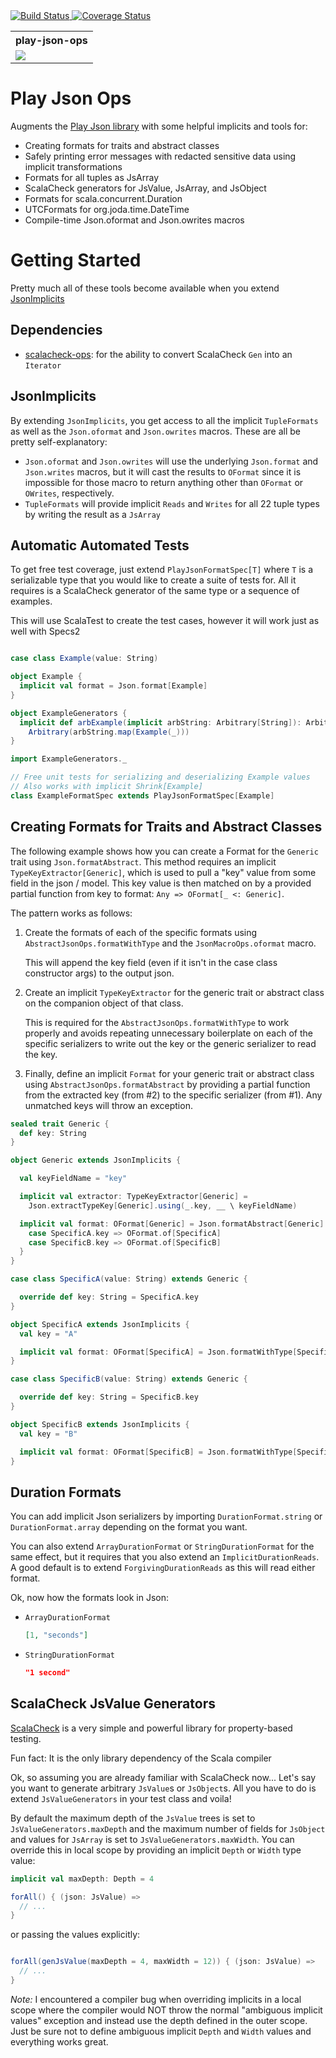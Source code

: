 <a href='https://travis-ci.org/jeffmay/play-json-ops'>
  <img src='https://travis-ci.org/jeffmay/play-json-ops.svg' alt='Build Status' />
</a>
<a href='https://coveralls.io/github/jeffmay/play-json-ops?branch=master'>
  <img src='https://coveralls.io/repos/jeffmay/play-json-ops/badge.svg?branch=master&service=github' alt='Coverage Status' />
</a>
<table>
  <tr>
    <th>play-json-ops</th>
  </tr>
  <tr>
    <td>
      <a href='https://bintray.com/jeffmay/maven/play-json-ops/_latestVersion'>
        <img src='https://api.bintray.com/packages/jeffmay/maven/play-json-ops/images/download.svg'>
      </a>
    </td>
  </tr>
</table>

# Play Json Ops

Augments the [Play Json library](https://www.playframework.com/documentation/2.3.x/ScalaJson) with some helpful
implicits and tools for:

- Creating formats for traits and abstract classes
- Safely printing error messages with redacted sensitive data using implicit transformations
- Formats for all tuples as JsArray
- ScalaCheck generators for JsValue, JsArray, and JsObject
- Formats for scala.concurrent.Duration
- UTCFormats for org.joda.time.DateTime
- Compile-time Json.oformat and Json.owrites macros

# Getting Started

Pretty much all of these tools become available when you extend [JsonImplicits](src/main/scala/play/api/libs/json/ops/JsonImplicits.scala)

## Dependencies

- [scalacheck-ops](https://github.com/jeffmay/scalacheck-ops): for the ability to convert ScalaCheck `Gen` into an `Iterator`

## JsonImplicits

By extending `JsonImplicits`, you get access to all the implicit `TupleFormats` as well as the `Json.oformat`
and `Json.owrites` macros. These are all be pretty self-explanatory:
 
- `Json.oformat` and `Json.owrites` will use the underlying `Json.format` and `Json.writes` macros, but it 
  will cast the results to `OFormat` since it is impossible for those  macro to return anything other than
  `OFormat` or `OWrites`, respectively.
- `TupleFormats` will provide implicit `Reads` and `Writes` for all 22 tuple types by writing the result
  as a `JsArray`
  
## Automatic Automated Tests

To get free test coverage, just extend `PlayJsonFormatSpec[T]` where `T` is a serializable type that you
would like to create a suite of tests for. All it requires is a ScalaCheck generator of the same type or
a sequence of examples.

This will use ScalaTest to create the test cases, however it will work just as well with Specs2

```scala

case class Example(value: String)

object Example {
  implicit val format = Json.format[Example]
}

object ExampleGenerators {
  implicit def arbExample(implicit arbString: Arbitrary[String]): Arbitrary[Example] =
    Arbitrary(arbString.map(Example(_)))
}

import ExampleGenerators._

// Free unit tests for serializing and deserializing Example values
// Also works with implicit Shrink[Example]
class ExampleFormatSpec extends PlayJsonFormatSpec[Example]

```

## Creating Formats for Traits and Abstract Classes

The following example shows how you can create a Format for the `Generic` trait using `Json.formatAbstract`.
This method requires an implicit `TypeKeyExtractor[Generic]`, which is used to pull a "key" value from some
field in the json / model. This key value is then matched on by a provided partial function from key to
format: `Any => OFormat[_ <: Generic]`.  

The pattern works as follows:

1. Create the formats of each of the specific formats using `AbstractJsonOps.formatWithType`
   and the `JsonMacroOps.oformat` macro.

   This will append the key field (even if it isn't in the case class constructor args) to the output json.

2. Create an implicit `TypeKeyExtractor` for the generic trait or abstract class on the companion object
   of that class.

   This is required for the `AbstractJsonOps.formatWithType` to work properly and avoids repeating
   unnecessary boilerplate on each of the specific serializers to write out the key or the generic
   serializer to read the key.

3. Finally, define an implicit `Format` for your generic trait or abstract class using
   `AbstractJsonOps.formatAbstract` by providing a partial function from the extracted key (from #2)
   to the specific serializer (from #1). Any unmatched keys will throw an exception.

```scala
sealed trait Generic {
  def key: String
}

object Generic extends JsonImplicits {

  val keyFieldName = "key"

  implicit val extractor: TypeKeyExtractor[Generic] =
    Json.extractTypeKey[Generic].using(_.key, __ \ keyFieldName)

  implicit val format: OFormat[Generic] = Json.formatAbstract[Generic] {
    case SpecificA.key => OFormat.of[SpecificA]
    case SpecificB.key => OFormat.of[SpecificB]
  }
}

case class SpecificA(value: String) extends Generic {

  override def key: String = SpecificA.key
}

object SpecificA extends JsonImplicits {
  val key = "A"

  implicit val format: OFormat[SpecificA] = Json.formatWithType[SpecificA, Generic](Json.oformat[SpecificA])
}

case class SpecificB(value: String) extends Generic {

  override def key: String = SpecificB.key
}

object SpecificB extends JsonImplicits {
  val key = "B"

  implicit val format: OFormat[SpecificB] = Json.formatWithType[SpecificB, Generic](Json.oformat[SpecificB])
}
```

## Duration Formats

You can add implicit Json serializers by importing `DurationFormat.string` or `DurationFormat.array` depending
on the format you want.

You can also extend `ArrayDurationFormat` or `StringDurationFormat` for the same effect, but it requires that
you also extend an `ImplicitDurationReads`. A good default is to extend `ForgivingDurationReads` as this will
read either format.

Ok, now how the formats look in Json:

- `ArrayDurationFormat`

  ```json
  [1, "seconds"]
  ```
  
- `StringDurationFormat`

  ```json
  "1 second"
  ```

## ScalaCheck JsValue Generators

[ScalaCheck](http://scalacheck.org/) is a very simple and powerful library for property-based testing.

Fun fact: It is the only library dependency of the Scala compiler

Ok, so assuming you are already familiar with ScalaCheck now... Let's say you want to generate arbitrary
`JsValue`s or `JsObject`s. All you have to do is extend `JsValueGenerators` in your test class and voila!

By default the maximum depth of the `JsValue` trees is set to `JsValueGenerators.maxDepth` and the maximum
number of fields for `JsObject` and values for `JsArray` is set to `JsValueGenerators.maxWidth`. You can
override this in local scope by providing an implicit `Depth` or `Width` type value:

```scala
implicit val maxDepth: Depth = 4  

forAll() { (json: JsValue) =>
  // ...
}
```

or passing the values explicitly:

```scala

forAll(genJsValue(maxDepth = 4, maxWidth = 12)) { (json: JsValue) =>
  // ...
}
```

*Note:* I encountered a compiler bug when overriding implicits in a local scope where the compiler would
NOT throw the normal "ambiguous implicit values" exception and instead use the depth defined in the outer
scope. Just be sure not to define ambiguous implicit `Depth` and `Width` values and everything works great.
